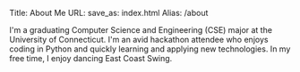 Title: About Me
URL:
save_as: index.html
Alias: /about

I'm a graduating Computer Science and Engineering (CSE) major
at the University of Connecticut.  I'm an avid hackathon attendee
who enjoys coding in Python and quickly learning and applying new
technologies.  In my free time, I enjoy dancing East Coast Swing.
